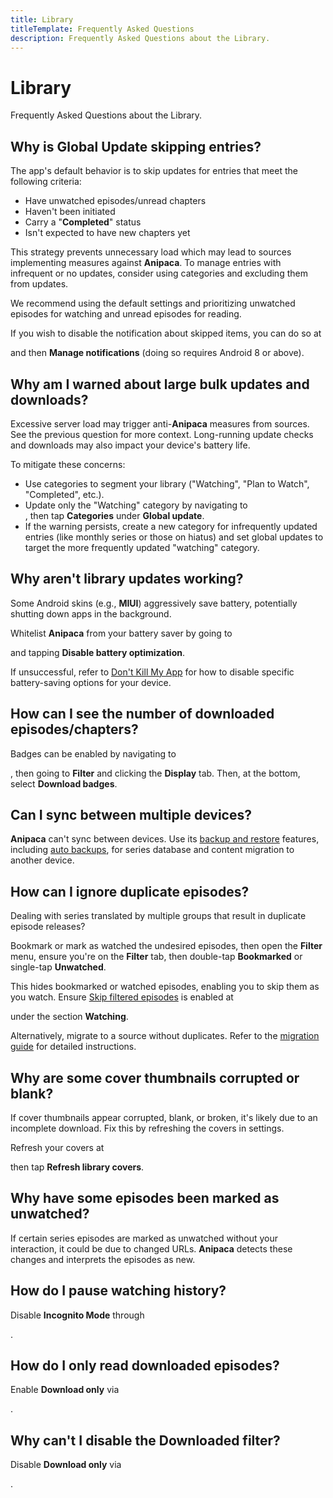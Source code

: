 ```yaml
---
title: Library
titleTemplate: Frequently Asked Questions
description: Frequently Asked Questions about the Library.
---
```


# Library
Frequently Asked Questions about the Library.

## Why is Global Update skipping entries?
The app's default behavior is to skip updates for entries that meet the following criteria:

* Have unwatched episodes/unread chapters
* Haven't been initiated
* Carry a "**Completed**" status
* Isn't expected to have new chapters yet

This strategy prevents unnecessary load which may lead to sources implementing measures against **Anipaca**.
To manage entries with infrequent or no updates, consider using categories and excluding them from updates.

We recommend using the default settings and prioritizing unwatched episodes for watching and unread episodes for reading.

If you wish to disable the notification about skipped items, you can do so at <nav to="advanced"> and then **Manage notifications** (doing so requires Android 8 or above).

## Why am I warned about large bulk updates and downloads?
Excessive server load may trigger anti-**Anipaca** measures from sources. See the previous question for more context. Long-running update checks and downloads may also impact your device's battery life.

To mitigate these concerns:

* Use categories to segment your library ("Watching", "Plan to Watch", "Completed", etc.).
* Update only the "Watching" category by navigating to <nav to="library">, then tap **Categories** under **Global update**.
* If the warning persists, create a new category for infrequently updated entries (like monthly series or those on hiatus) and set global updates to target the more frequently updated "watching" category.

## Why aren't library updates working?
Some Android skins (e.g., **MIUI**) aggressively save battery, potentially shutting down apps in the background.

Whitelist **Anipaca** from your battery saver by going to <nav to="advanced"> and tapping **Disable battery optimization**.

If unsuccessful, refer to [Don't Kill My App](https://dontkillmyapp.com/) for how to disable specific battery-saving options for your device.

## How can I see the number of downloaded episodes/chapters?
Badges can be enabled by navigating to <nav to="main_library">, then going to **Filter** and clicking the **Display** tab.
Then, at the bottom, select **Download badges**.

## Can I sync between multiple devices?
**Anipaca** can't sync between devices.
Use its [backup and restore](/docs/guides/backups) features, including [auto backups](/docs/guides/backups#enabling-automatic-backups), for series database and content migration to another device.

## How can I ignore duplicate episodes?
Dealing with series translated by multiple groups that result in duplicate episode releases?

Bookmark or mark as watched the undesired episodes, then open the **Filter** menu, ensure you're on the **Filter** tab, then double-tap **Bookmarked** or single-tap **Unwatched**.

This hides bookmarked or watched episodes, enabling you to skip them as you watch.
Ensure [Skip filtered episodes](/docs/guides/reader-settings#skip-filtered-episodes) is enabled at <nav to="reader"> under the section **Watching**.

Alternatively, migrate to a source without duplicates.
Refer to the [migration guide](/docs/guides/source-migration) for detailed instructions.

## Why are some cover thumbnails corrupted or blank?
If cover thumbnails appear corrupted, blank, or broken, it's likely due to an incomplete download. Fix this by refreshing the covers in settings.

Refresh your covers at <nav to="advanced"> then tap **Refresh library covers**.

## Why have some episodes been marked as unwatched?
If certain series episodes are marked as unwatched without your interaction, it could be due to changed URLs.
**Anipaca** detects these changes and interprets the episodes as new.

## How do I pause watching history?
Disable **Incognito Mode** through <nav to="incognito-mode">.

## How do I only read downloaded episodes?
Enable **Download only** via <nav to="downloaded-only">.

## Why can't I disable the Downloaded filter?
Disable **Download only** via <nav to="downloaded-only">.

